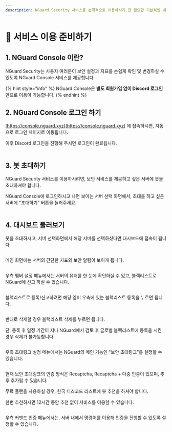 ```yaml
---
description: NGuard Security 서비스를 본격적으로 이용하시기 전 필요한 기본적인 내용을 안내합니다.
---
```


# 🛫 서비스 이용 준비하기

## 1. NGuard Console 이란?

NGuard Security는 사용자 여러분이 보안 설정과 지표를 손쉽게 확인 및 변경하실 수 있도록 NGuard Console 서비스를 제공합니다.

{% hint style="info" %}
NGuard Console은 **별도 회원가입 없이 Discord 로그인** 만으로 이용이 가능합니다.
{% endhint %}

## 2. NGuard Console 로그인 하기

[https://console.nguard.xyz](https://console.nguard.xyz) 에 접속하시면, 자동으로 로그인 페이지로 이동됩니다.

이후 Discord 로그인을 진행해 주시면 로그인이 완료됩니다.

<figure><img src="../.gitbook/assets/prepare-login.png" alt=""><figcaption></figcaption></figure>

## 3. 봇 초대하기

NGuard Security 서비스를 이용하시려면, 보안 서비스를 제공하고 싶은 서버에 봇을 초대하셔야 합니다.

NGuard Console에 로그인하시고 나면 보이는 서버 선택 화면에서, 초대를 하고 싶은 서버에 "초대하기" 버튼을 눌러주세요.

<figure><img src="../.gitbook/assets/prepare-bot-invite.png" alt=""><figcaption></figcaption></figure>

## 4. 대시보드 둘러보기

봇을 초대하시고, 서버 선택화면에서 해당 서버를 선택하셨다면 대시보드에 접속이 됩니다.

<figure><img src="../.gitbook/assets/prepare-servers.png" alt=""><figcaption></figcaption></figure>

메인 화면에는 서버의 간단한 지표와 보안 알림이 보이게 됩니다.

<figure><img src="../.gitbook/assets/prepare-main.png" alt=""><figcaption></figcaption></figure>

우측 멤버 설정 메뉴에서는 서버의 유저를 한 눈에 확인하실 수 있고, 블랙리스트로 NGuard에 신고 하실 수 있습니다.

<figure><img src="../.gitbook/assets/prepare-members.png" alt=""><figcaption></figcaption></figure>

블랙리스트로 등록/신고하려면 해당 멤버 우측에 있는 블랙리스트 등록을 누르면 됩니다.

<figure><img src="../.gitbook/assets/prepare-members-addblack.png" alt=""><figcaption></figcaption></figure>

반대로 삭제할 경우 블랙리스트 삭제를 누르면 됩니다.

단, 등록 후 일정 기간이 지나 NGuard에서 검토 후 글로벌 블랙리스트에 등록을 시킨 경우 삭제가 불가능합니다.

<figure><img src="../.gitbook/assets/prepare-members-delblack.png" alt=""><figcaption></figcaption></figure>

우측 초대링크 설정 메뉴에서는 NGuard의 메인 기능인 "보안 초대링크"를 설정할 수 있습니다.

<figure><img src="../.gitbook/assets/prepare-invite.png" alt=""><figcaption></figcaption></figure>

현재 보안 초대링크의 인증 방식은 Recaptcha, Recaptcha + 다중 인증이 있으며, 추후 추가될 수 있습니다.

무료 플랜을 사용하실 경우, 한국 디스코드 리스트에 봇 추천을 하셔야 합니다.

한번 추천하시면 12시간 동안 추천 없이 서비스를 이용할 수 있습니다.

<figure><img src="../.gitbook/assets/prepare-invite-koreanbots.png" alt=""><figcaption></figcaption></figure>



우측 커맨드 인증 메뉴에서는, 서버 내에서 명령어를 이용해 인증을 진행할 수 있도록 설정할 수 있습니다.

<figure><img src="../.gitbook/assets/prepare-verify.png" alt=""><figcaption></figcaption></figure>


